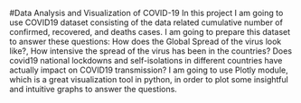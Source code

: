 #Data Analysis and Visualization of COVID-19
In this project I am going to use COVID19 dataset  consisting of the data related cumulative number of confirmed, recovered, and deaths cases. I am going to prepare this dataset to answer these questions: How does the Global Spread of the virus look like?, How intensive the spread of the virus has been in the countries? Does covid19 national lockdowns and self-isolations in different countries have actually impact on COVID19 transmission? I am going to use Plotly module, which is a great visualization tool in python, in order to plot some insightful and intuitive graphs to answer the questions.
